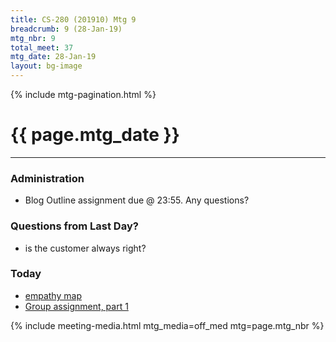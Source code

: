 ```yaml
---
title: CS-280 (201910) Mtg 9
breadcrumb: 9 (28-Jan-19)
mtg_nbr: 9
total_meet: 37
mtg_date: 28-Jan-19
layout: bg-image
---
```

{% include mtg-pagination.html %}
<h1 class="text-center">{{ page.mtg_date }}</h1>
<hr />

### Administration
* Blog Outline assignment due @ 23:55. Any questions?

### Questions from Last Day?
* is the customer always right?

### Today
* [empathy map](https://www.nngroup.com/articles/empathy-mapping/)
* [Group assignment, part 1](../assignments.html")

{% include meeting-media.html mtg_media=off_med mtg=page.mtg_nbr %}
